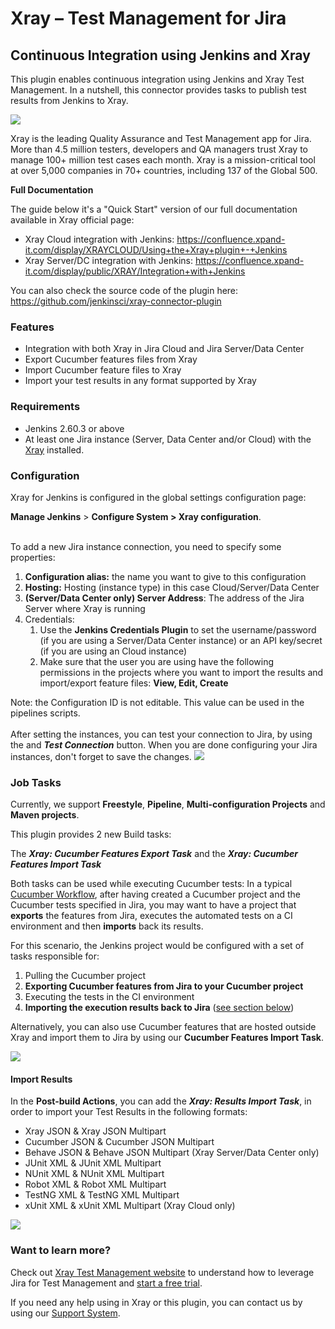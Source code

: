# Xray – Test Management for Jira

## Continuous Integration using Jenkins and Xray
  
This plugin enables continuous integration using Jenkins and Xray Test
Management. In a nutshell, this connector provides tasks to publish test
results from Jenkins to Xray.  

![](https://user-images.githubusercontent.com/11166836/72537100-68457b80-3873-11ea-97a9-7c3b1025362d.png)

Xray is the leading Quality Assurance and Test Management app for Jira. More than 4.5 million testers, developers and QA managers trust Xray to manage 100+ million test cases each month. Xray is a mission-critical tool at over 5,000 companies in 70+ countries, including 137 of the Global 500.

**Full Documentation**

The guide below it's a "Quick Start" version of our full documentation available in Xray official page:

-   Xray Cloud integration with Jenkins: <https://confluence.xpand-it.com/display/XRAYCLOUD/Using+the+Xray+plugin+-+Jenkins>
-   Xray Server/DC integration with Jenkins: <https://confluence.xpand-it.com/display/public/XRAY/Integration+with+Jenkins>

You can also check the source code of the plugin here: <https://github.com/jenkinsci/xray-connector-plugin>
  

### Features

-   Integration with both Xray in Jira Cloud and Jira Server/Data Center
-   Export Cucumber features files from Xray
-   Import Cucumber feature files to Xray
-   Import your test results in any format supported by Xray

### Requirements

-   Jenkins 2.60.3 or above
-   At least one Jira instance (Server, Data Center and/or Cloud) with
    the
    [Xray](https://marketplace.atlassian.com/apps/1211769/xray-test-management-for-jira)
    installed.

### Configuration

Xray for Jenkins is configured in the global settings configuration page:

**Manage Jenkins** \> **Configure System \> Xray configuration**.
<br/><br/>

To add a new Jira instance connection, you need to specify some
properties:

1.  **Configuration alias:** the name you want to give to this
    configuration
2.  **Hosting:** Hosting (instance type) in this case Cloud/Server/Data
    Center
3.  **(Server/Data Center only) Server Address**: The address of the
    Jira Server where Xray is running
4.  Credentials:  
    1.  Use the **Jenkins Credentials Plugin** to set the
        username/password (if you are using a Server/Data Center
        instance) or an API key/secret (if you are using an Cloud
        instance)
    2.  Make sure that the user you are using have the following
        permissions in the projects where you want to import the results
        and import/export feature files: **View, Edit, Create**

Note: the Configuration ID is not editable. This value can be used in
the pipelines scripts.
<br/><br/>
After setting the instances, you can test your connection to Jira, by
using the and ***Test Connection*** button.
When you are done configuring your Jira instances, don't forget to
save the changes.
![](https://user-images.githubusercontent.com/11166836/72537278-c1151400-3873-11ea-80df-f10b2d993305.png)

### Job Tasks

Currently, we support **Freestyle**, **Pipeline**, **Multi-configuration
Projects** and **Maven projects**.

This plugin provides 2 new Build tasks:

The ***Xray: Cucumber Features Export Task*** and the ***Xray: Cucumber
Features Import Task***

Both tasks can be used while executing Cucumber tests: In a
typical [Cucumber Workflow](https://confluence.xpand-it.com/pages/releaseview.action?pageId=46858243),
after having created a Cucumber project and the Cucumber tests specified
in Jira, you may want to have a project that **exports** the features
from Jira, executes the automated tests on a CI environment and then
**imports** back its results.

For this scenario, the Jenkins project would be configured with a set of
tasks responsible for:

1.  Pulling the Cucumber project
2.  **Exporting Cucumber features from Jira to your Cucumber project**
3.  Executing the tests in the CI environment
4.  **Importing the execution results back to Jira** ([see section below](#import-results))

Alternatively, you can also use Cucumber features that are hosted outside Xray and import them to Jira by using our **Cucumber Features Import Task**.
  
![](https://user-images.githubusercontent.com/11166836/72537276-c1151400-3873-11ea-8cc0-c26a5af113de.png)

#### Import Results

In the **Post-build Actions**, you can add the ***Xray: Results Import
Task***, in order to import your Test Results in the following formats:

-   Xray JSON & Xray JSON Multipart
-   Cucumber JSON & Cucumber JSON Multipart
-   Behave JSON & Behave JSON Multipart (Xray Server/Data Center only)
-   JUnit XML & JUnit XML Multipart
-   NUnit XML & NUnit XML Multipart
-   Robot XML & Robot XML Multipart
-   TestNG XML & TestNG XML Multipart
-   xUnit XML & xUnit XML Multipart (Xray Cloud only)

![](https://user-images.githubusercontent.com/11166836/72537277-c1151400-3873-11ea-9a1b-f3baebc2c33f.png)

  
### Want to learn more?

Check out [Xray Test Management website](https://getxray.app?utm_source=jenkins-connector&utm_medium=github&utm_campaign=jenkins-connector) to understand how to leverage Jira for Test Management and [start a free trial](https://marketplace.atlassian.com/apps/1211769/xray-test-management-for-jira?utm_source=jenkins-connector&utm_medium=github&utm_campaign=jenkins-connector).

If you need any help using in Xray or this plugin, you can contact us by using our [Support System](xraysupport.xpand-it.com/).